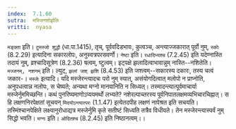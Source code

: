 ```yaml
---
index:  7.1.60
sutra:  मस्जिनशोर्झलि
vritti:  nyasa
---
```


`मङ्क्ता` इति। `टुमस्जो शुद्धौ` (धा.पा.1415), तृच्, पूर्ववदिडभावः, कुत्वञ्च, अन्त्याज्जकारात् पूर्वो नुम्, `स्कोः` (8.2.29) इत्यादिना सकारलोपः, अनुस्वत्रपरसवर्णो। `नेष्टा` इति। `रधादिभ्यश्च` (7.2.45) इति यदेण्नास्ति तदायं नुम्, व्रश्चादिसूत्रेण (8.2.36) षत्वम्, ष्टुत्वम्। इट्पक्षे झलादित्वाभावान्नुम् नास्ति--नशितेति।
`मज्जनम्, नशनम्` इति। ल्युट्, `झलां जश् झशि` (8.4.53) इति जश्त्वम्--सकारस्य दकारः, तस्य चत्वं जकार-।
`मस्जेः` इत्यादि। यदि मस्जेरन्त्यादचः परो नुम् स्यात्, असंयोगदित्वात् मलोपो न प्राप्नोति, अनुपधत्वान्न नलोपः, स चेष्यते; अन्यथा मग्नो मानवानिति न सिध्यत्। तस्मादन्त्यात्पूर्वमाचार्या मस्जेर्नुममिच्छन्ति। कथं पुनरिष्यमाणोऽप्ययमर्थो लभ्यते? नशेरल्पाच्तरस्य पूर्वनिपातलक्षमव्यभिचारचिह्नात्। स हि लक्षणनिरपेक्षतां सूचयन् `मिदयोऽन्त्यात्परः` (1.1.47) इत्येतदपीह लक्षणं नापेश्रत इति सचयति। तस्मिंश्चानपेक्षिते लक्ष्यानुरोधाद्यत्र मस्जेर्नुमि कृते सतीष्टं सिध्यति तत्रैव विधीयते। तेन मस्जेरन्त्यास्पर्वं नुम् सिद्धो भवति। `मग्नः` इति। `ओदितश्च` (8.2.45) इति निष्ठानत्वम्।।


